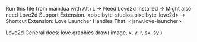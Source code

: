 Run this file from main.lua with Alt+L 
    -> Need Love2d Installed
    -> Might also need Love2d Support Extension. <pixelbyte-studios.pixelbyte-love2d>
    -> Shortcut Extension: Love Launcher Handles That. <janw.love-launcher>

Love2d General docs:
    love.graphics.draw(
        image,
        x,
        y,
        r,
        sx,
        sy
    )